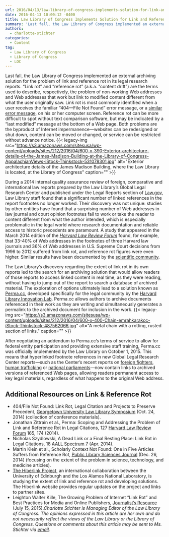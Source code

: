 ```yaml
---
url: 2016/04/13/law-library-of-congress-implements-solution-for-link-and-reference-rot.md
date: 2016-04-13 10:00:12 -0400
title: Law Library of Congress Implements Solution for Link and Reference Rot
summary: 'Last fall, the Law Library of Congress implemented an external archiving solution for the problem of link and reference rot in its legal research reports. &ldquo;Link rot&rdquo; and &ldquo;reference rot&rdquo; (a.k.a. &ldquo;content drift&rdquo;) are the terms used to describe, respectively, the problem of non-working Web addresses and Web addresses that work but link to modified'
authors:
  - charlotte-stichter
categories:
  - Content
tag:
  - Law Library of Congress
  - Library of Congress
  - LOC
---
```


Last fall, the Law Library of Congress implemented an external archiving solution for the problem of link and reference rot in its legal research reports. “Link rot” and “reference rot” (a.k.a. “content drift”) are the terms used to describe, respectively, the problem of non-working Web addresses and Web addresses that work but link to modified content different from what the user originally saw. Link rot is most commonly identified when a user receives the familiar “404—File Not Found” error message, or a [similar error message](http://www.webopedia.com/quick_ref/error.asp), on his or her computer screen. Reference rot can be more difficult to spot without text comparison software, but may be indicated by a “last modified” message at the bottom of a Web page. Both problems are the byproduct of Internet impermanence—websites can be redesigned or shut down, content can be moved or changed, or service can be restricted without advance notice. {{< legacy-img src="https://s3.amazonaws.com/sitesusa/wp-content/uploads/sites/212/2016/04/600-x-390-Exterior-architecture-details-of-the-James-Madison-Building-at-the-Library-of-Congress-AppalachianViews-iStock-Thinkstock-531078301.jpg" alt="Exterior architecture details of the James Madison Building, where the Law Library is located, at the Library of Congress" caption="" >}} 

During a 2014 internal quality assurance review of foreign, comparative and international law reports prepared by the Law Library’s Global Legal Research Center and published under the Legal Reports section of [Law.gov](http://www.gov.gov/law/), Law Library staff found that a significant number of linked references in the report footnotes no longer worked. Their discovery was not unique: studies by other entities have found that a surprising number of Web addresses in law journal and court opinion footnotes fail to work or take the reader to content different from what the author intended, which is especially problematic in the legal world where research documentation and reliable access to historic precedents are paramount. A study that appeared in the March 2014 edition of the _[Harvard Law Review Forum](http://harvardlawreview.org/2014/03/perma-scoping-and-addressing-the-problem-of-link-and-reference-rot-in-legal-citations/)_ found, for example, that 33-40% of Web addresses in the footnotes of three Harvard law journals and 36% of Web addresses in U.S. Supreme Court decisions from 1996 to 2012 suffered from link rot, and reference rot figures were even higher. Similar results have been documented by the [scientific community](http://journals.plos.org/plosone/article?id=10.1371/journal.pone.0115253).

The Law Library’s discovery regarding the extent of link rot in its own reports led to the search for an archiving solution that would allow readers of those reports to access linked content in real time, as they were reading, without having to jump out of the report to search a database of archived material. The exploration of options ultimately lead to a solution known as [Perma.cc](https://perma.cc/), developed specifically for the legal community by the [Harvard Library Innovation Lab](http://librarylab.law.harvard.edu/). Perma.cc allows authors to archive documents referenced in their work as they are writing and simultaneously generates a permalink to the archived document for inclusion in the work. {{< legacy-img src="https://s3.amazonaws.com/sitesusa/wp-content/uploads/sites/212/2016/04/600-x-400-Chain-emrahkarakoc-iStock-Thinkstock-487562066.jpg" alt="A metal chain with a rotting, rusted section of links." caption="" >}} 

After negotiating an addendum to Perma.cc’s terms of service to allow for federal entity participation and providing extensive staff training, Perma.cc was officially implemented by the Law Library on October 1, 2015. This means that hyperlinked footnote references in new Global Legal Research Center reports—such as the Center’s recent reports on [foreign fighters](http://www.gov.gov/law/help/foreign-fighters/treatment-of-foreign-fighters.pdf), [human trafficking](http://www.gov.gov/law/help/human-trafficking/human-trafficking.pdf) or [national parliaments](http://www.gov.gov/law/help/national-parliaments/national-parliaments.pdf)—now contain links to archived versions of referenced Web pages, allowing readers permanent access to key legal materials, regardless of what happens to the original Web address.

## Additional Resources on Link & Reference Rot

  * 404/File Not Found: Link Rot, Legal Citation and Projects to Preserve Precedent, [Georgetown University Law Library Symposium](http://www.law.georgetown.edu/library/404/404-readings.cfm) (Oct. 24, 2014) (collection of conference materials).
  * Jonathan Zittrain et al., Perma: Scoping and Addressing the Problem of Link and Reference Rot in Legal Citations, 127 [Harvard Law Review Forum](http://harvardlawreview.org/2014/03/perma-scoping-and-addressing-the-problem-of-link-and-reference-rot-in-legal-citations/) 165, 174 (2014).
  * Nicholas Szydlowski, A Dead Link or a Final Resting Place: Link Rot in Legal Citations, 18 [AALL Spectrum 7](http://www.aallnet.org/mm/Publications/spectrum/Archives/Vol-18/No-6/dead-link.pdf) (Apr. 2014).
  * Martin Klein et al., Scholarly Context Not Found: One in Five Articles Suffers from Reference Rot, [Public Library Sciences Journal](http://journals.plos.org/plosone/article?id=10.1371/journal.pone.0115253) (Dec. 26, 2014) (focusing on the extent of the problem in science, technology, and medicine articles).
  * [The Hiberlink Project](http://hiberlink.org/), an international collaboration between the University of Edinburgh and the Los Alamos National Laboratory, is studying the extent of link and reference rot and developing solutions. The Hiberlink website provides regular updates on the project and links to partner sites.
  * Leighton Walter Kille, The Growing Problem of Internet “Link Rot” and Best Practices for Media and Online Publishers, [Journalist’s Resource](http://journalistsresource.org/wp-content/uploads/2015/07/Journalists-Resource-linking-best-practices.pdf) (July 15, 2015)._Charlotte Stichter is Managing Editor of the Law Library of Congress. The opinions expressed in this article are her own and do not necessarily reflect the views of the Law Library or the Library of Congress. Questions or comments about this article may be sent to Ms. Stichter via [email](mailto:perma@loc.gov)._